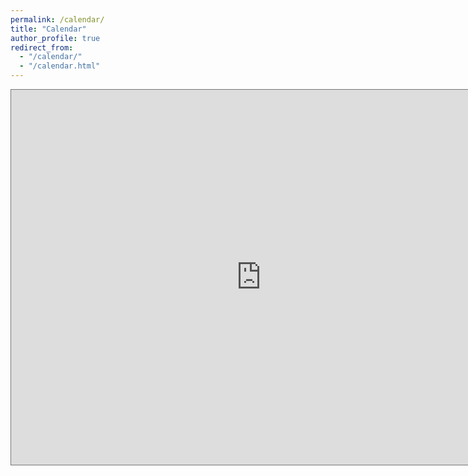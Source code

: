 ```yaml
---
permalink: /calendar/
title: "Calendar"
author_profile: true
redirect_from:
  - "/calendar/"
  - "/calendar.html"
---
```


<iframe src="https://calendar.google.com/calendar/embed?height=600&wkst=2&bgcolor=%23ffffff&ctz=Europe%2FWarsaw&showTitle=0&src=bWFjaWVqYmFydGxvbWllanppZWJhQGdtYWlsLmNvbQ&src=NzY4NjNiMGZkNTFjNDQwYTkwNWNlZGY5MzhjMTBjYmNmNTM3ODkxYzhlYTVlYmI3MTcwM2M1MjRjODBhZGE5M0Bncm91cC5jYWxlbmRhci5nb29nbGUuY29t&color=%23039BE5&color=%23E4C441" style="border:solid 1px #777" width="800" height="600" frameborder="0" scrolling="no"></iframe>
